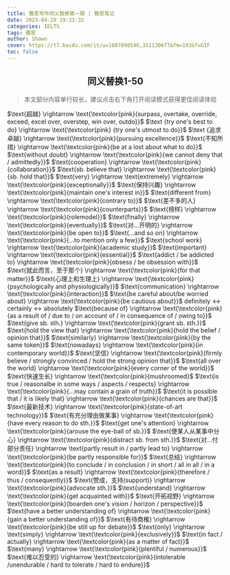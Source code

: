 ```yaml
---
title: 雅思写作同义替换第一期 | 雅思笔记
date: 2023-04-20 19:33:32
categories: IELTS
tags: 雅思
author: Shawn
cover: https://t7.baidu.com/it/u=1887698546,351130677&fm=193&f=GIF
toc: false
---
```


<center><h2><strong>同义替换1-50</strong></h2></center>

>本文部分内容单行较长，建议点击右下角打开阅读模式获得更佳阅读体验

$\text{超越} \rightarrow \text{\textcolor{pink}{surpass, overtake, override, exceed, excel over, overstep, win over, outdo}}$ 
$\text {try one's best to do} \rightarrow  \text{\textcolor{pink} {try one's utmost to do}}$
$\text {追求卓越} \rightarrow \text{\textcolor{pink}{pursuing excellence}}$
$\text{不知所措} \rightarrow \text{\textcolor{pink}{be at a lost about what to do}}$
$\text{without doubt} \rightarrow \text{\textcolor{pink}{we cannot deny that / admittedly}}$
$\text{cooperation} \rightarrow \text{\textcolor{pink}{collaboration}}$
$\text{sb. believe that} \rightarrow \text{\textcolor{pink}{sb. hold that}}$
$\text{very} \rightarrow \text{extremely} \rightarrow \text{\textcolor{pink}{exceptionally}}$
$\text{保持兴趣} \rightarrow \text{\textcolor{pink}{maintain one's interest in}}$
$\text{different from} \rightarrow \text{\textcolor{pink}{contrary to}}$
$\text{差不多的人} \rightarrow \text{\textcolor{pink}{counterparts}}$
$\text{榜样} \rightarrow \text{\textcolor{pink}{rolemodel}}$
$\text{finally} \rightarrow \text{\textcolor{pink}{eventually}}$
$\text{对...开明的} \rightarrow \text{\textcolor{pink}{be open to}}$
$\text{...and so on} \rightarrow \text{\textcolor{pink}{...to mention only a few}}$
$\text{school work} \rightarrow \text{\textcolor{pink}{academic study}}$
$\text{important} \rightarrow \text{\textcolor{pink}{essential}}$
$\text{addict / be addicted to} \rightarrow \text{\textcolor{pink}{obsess / be obsession with}}$
$\text{就此而言，至于那个} \rightarrow \text{\textcolor{pink}{for that matter}}$
$\text{心理上和生理上} \rightarrow \text{\textcolor{pink}{psychologically and physiologically}}$
$\text{communication} \rightarrow \text{\textcolor{pink}{interaction}}$
$\text{be careful about/be worried about} \rightarrow \text{\textcolor{pink}{be cautious about}}$
$\text{definitely} \leftrightarrow \text{certainly} \leftrightarrow \text{absolutely}$
$\text{because of} \rightarrow \text{\textcolor{pink}{as a result of / due to / on account of / in consequence of / owing to}}$
$\text{give sb. sth.} \rightarrow \text{\textcolor{pink}{grant sb. sth.}}$
$\text{hold the view that} \rightarrow \text{\textcolor{pink}{hold the belief / opinion that}}$
$\text{similarly} \rightarrow \text{\textcolor{pink}{by the same token}}$
$\text{nowadays} \rightarrow \text{\textcolor{pink}{in contemporary world}}$
$\text{坚信} \rightarrow \text{\textcolor{pink}{firmly believe / strongly convinced / hold the strong opinion that}}$
$\text{all over the world} \rightarrow \text{\textcolor{pink}{every corner of the world}}$
$\text{快速生长} \rightarrow \text{\textcolor{pink}{mushroomed}$
$\text{is true / reasonalbe in some ways / aspects / respects} \rightarrow \text{\textcolor{pink}{...may contain a grain of truth}}$
$\text{it is possible that / it is likely that} \rightarrow \text{\textcolor{pink}{chances are that}}$
$\text{最新技术} \rightarrow \text{\textcolor{pink}{state-of-art technology}}$
$\text{有充分理由做某事} \rightarrow \text{\textcolor{pink}{have every reason to do sth.}}$
$\text{get one's attention} \rightarrow \text{\textcolor{pink}{arouse the eye-ball of sb.}}$
$\text{使某人从某事中分心} \rightarrow \text{\textcolor{pink}{distract sb. from sth.}}$
$\text{对...付部分责任} \rightarrow \text{partly result in / partly lead to} \rightarrow \text{\textcolor{pink}{be partly responsible for}}$
$\text{总结} \rightarrow \text{\textcolor{pink}{to conclude / in conclusion / in short / all in all / in a word}}$
$\text{as a result} \rightarrow \text{\textcolor{pink}{therefore / thus / consequently}}$
$\text{赞成，支持(support)} \rightarrow \text{\textcolor{pink}{advocate sth.}}$
$\text{understand} \rightarrow \text{\textcolor{pink}{get acquainted with}}$
$\text{开拓视野} \rightarrow \text{\textcolor{pink}{boarden one's vision / horizon / perspective}}$
$\text{have a better understanding of} \rightarrow \text{\textcolor{pink}{gain a better understanding of}}$
$\text{有待商榷} \rightarrow \text{\textcolor{pink}{be still up for debate}}$
$\text{only} \rightarrow \text{simply} \rightarrow \text{\textcolor{pink}{exclusively}}$
$\text{in fact / actually} \rightarrow \text{\textcolor{pink}{as a matter of fact}}$
$\text{many} \rightarrow \text{\textcolor{pink}{plentiful / numerous}}$
$\text{难以忍受的} \rightarrow \text{\textcolor{pink}{intolerable /unendurable / hard to tolerate / hard to endure}}$
